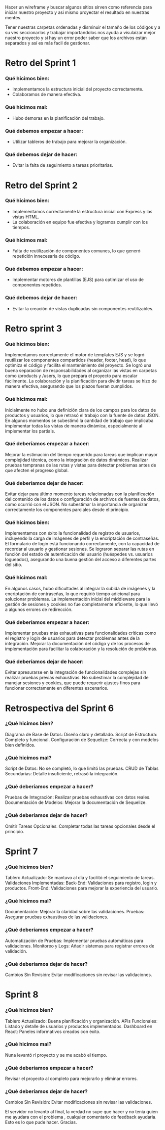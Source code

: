 Hacer un wireframe y buscar algunos sitios sirven como referencia para iniciar nuestro proyecto y asi mismo proyectar el resultado en nuestras mentes.

Tener nuestras carpetas ordenadas y disminuir el tamaño de los códigos y a su ves seccionarlos y trabajar importandolos nos ayuda a visulaizar mejor nuestro proyecto y si hay un error poder saber que los archivos están separados y así es más facil de gestionar.

# Retro del Sprint 1

### Qué hicimos bien:
- Implementamos la estructura inicial del proyecto correctamente.
- Colaboramos de manera efectiva.

### Qué hicimos mal:
- Hubo demoras en la planificación del trabajo.

### Qué debemos empezar a hacer:
- Utilizar tableros de trabajo para mejorar la organización.

### Qué debemos dejar de hacer:
- Evitar la falta de seguimiento a tareas prioritarias.

# Retro del Sprint 2

### Qué hicimos bien:
- Implementamos correctamente la estructura inicial con Express y las vistas HTML.
- La colaboración en equipo fue efectiva y logramos cumplir con los tiempos.

### Qué hicimos mal:
- Falta de reutilización de componentes comunes, lo que generó repetición innecesaria de código.

### Qué debemos empezar a hacer:
- Implementar motores de plantillas (EJS) para optimizar el uso de componentes repetidos.

### Qué debemos dejar de hacer:
- Evitar la creación de vistas duplicadas sin componentes reutilizables.

# Retro sprint 3
### Qué hicimos bien:
Implementamos correctamente el motor de templates EJS y se logró reutilizar los componentes compartidos (header, footer, head), lo que optimiza el código y facilita el mantenimiento del proyecto.
Se logró una buena separación de responsabilidades al organizar las vistas en carpetas como /products y /users, lo que prepara el proyecto para escalar fácilmente.
La colaboración y la planificación para dividir tareas se hizo de manera efectiva, asegurando que los plazos fueran cumplidos.
### Qué hicimos mal:
Inicialmente no hubo una definición clara de los campos para los datos de productos y usuarios, lo que retrasó el trabajo con la fuente de datos JSON.
En algunos momentos se subestimó la cantidad de trabajo que implicaba implementar todas las vistas de manera dinámica, especialmente al implementar los partials.
### Qué deberíamos empezar a hacer:
Mejorar la estimación del tiempo requerido para tareas que implican mayor complejidad técnica, como la integración de datos dinámicos.
Realizar pruebas tempranas de las rutas y vistas para detectar problemas antes de que afecten el progreso global.
### Qué deberíamos dejar de hacer:
Evitar dejar para último momento tareas relacionadas con la planificación del contenido de los datos o configuración de archivos de fuentes de datos, como ocurrió con el JSON.
No subestimar la importancia de organizar correctamente los componentes parciales desde el principio.


  ### Qué hicimos bien:
Implementamos con éxito la funcionalidad de registro de usuarios, incluyendo la carga de imágenes de perfil y la encriptación de contraseñas.
El formulario de login está funcionando correctamente, con la capacidad de recordar al usuario y gestionar sesiones.
Se lograron separar las rutas en función del estado de autenticación del usuario (huéspedes vs. usuarios logueados), asegurando una buena gestión del acceso a diferentes partes del sitio.
### Qué hicimos mal:
En algunos casos, hubo dificultades al integrar la subida de imágenes y la encriptación de contraseñas, lo que requirió tiempo adicional para solucionar problemas.
La implementación inicial del middleware para la gestión de sesiones y cookies no fue completamente eficiente, lo que llevó a algunos errores de redirección.
### Qué deberíamos empezar a hacer:
Implementar pruebas más exhaustivas para funcionalidades críticas como el registro y login de usuarios para detectar problemas antes de la integración.
Mejorar la documentación del código y de los procesos de implementación para facilitar la colaboración y la resolución de problemas.
### Qué deberíamos dejar de hacer:
Evitar apresurarse en la integración de funcionalidades complejas sin realizar pruebas previas exhaustivas.
No subestimar la complejidad de manejar sesiones y cookies, que puede requerir ajustes finos para funcionar correctamente en diferentes escenarios.


# Retrospectiva del Sprint 6

### ¿Qué hicimos bien?
Diagrama de Base de Datos: Diseño claro y detallado.
Script de Estructura: Completo y funcional.
Configuración de Sequelize: Correcta y con modelos bien definidos.

### ¿Qué hicimos mal?
Script de Datos: No se completó, lo que limitó las pruebas.
CRUD de Tablas Secundarias: Detalle insuficiente, retrasó la integración.

### ¿Qué deberíamos empezar a hacer?

Pruebas de Integración: Realizar pruebas exhaustivas con datos reales.
Documentación de Modelos: Mejorar la documentación de Sequelize.

### ¿Qué deberíamos dejar de hacer?
Omitir Tareas Opcionales: Completar todas las tareas opcionales desde el principio.

# Sprint 7

### ¿Qué hicimos bien?
Tablero Actualizado: Se mantuvo al día y facilitó el seguimiento de tareas.
Validaciones Implementadas:
Back-End: Validaciones para registro, login y productos.
Front-End: Validaciones para mejorar la experiencia del usuario.


### ¿Qué hicimos mal?
Documentación: Mejorar la claridad sobre las validaciones.
Pruebas: Asegurar pruebas exhaustivas de las validaciones.

### ¿Qué deberíamos empezar a hacer?

Automatización de Pruebas: Implementar pruebas automáticas para validaciones.
Monitoreo y Logs: Añadir sistemas para registrar errores de validación.

### ¿Qué deberíamos dejar de hacer?
Cambios Sin Revisión: Evitar modificaciones sin revisar las validaciones.

# Sprint 8

### ¿Qué hicimos bien?

Tablero Actualizado: Buena planificación y organización.
APIs Funcionales: Listado y detalle de usuarios y productos implementados.
Dashboard en React: Paneles informativos creados con éxito.

### ¿Qué hicimos mal?

Nuna levantó rl proyecto y se me acabó el tiempo.

### ¿Qué deberíamos empezar a hacer?

Revisar el proyecto al completo para mejorarlo y eliminar errores.

### ¿Qué deberíamos dejar de hacer?
Cambios Sin Revisión: Evitar modificaciones sin revisar las validaciones.

El servidor no levantó al final, la verdad no supe que hacer y no tenia quien me ayudara con el problema , cualquier comentario de feedback ayudaria. Esto es lo que pude hacer. Gracias.
